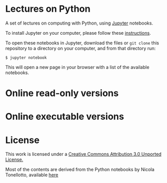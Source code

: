 # Lectures on Python

A set of lectures on computing with Python, using [Jupyter](https://jupyter.org) notebooks. 

To install Jupyter on your computer, please follow these [instructions](https://test-jupyter.readthedocs.io/en/latest/install.html).

To open these notebooks in Jupyter, download the files or `git clone` this repository to a directory on your computer, and from that directory run:

```shell
$ jupyter notebook
```

This will open a new page in your browser with a list of the available notebooks.

# Online read-only versions


# Online executable versions


# License

This work is licensed under a [Creative Commons Attribution 3.0 Unported License.](http://creativecommons.org/licenses/by/3.0/)

Most of the contents are derived from the Python notebooks by Nicola Tonellotto, available [here](https://github.com/tonellotto/PythonLectures/)